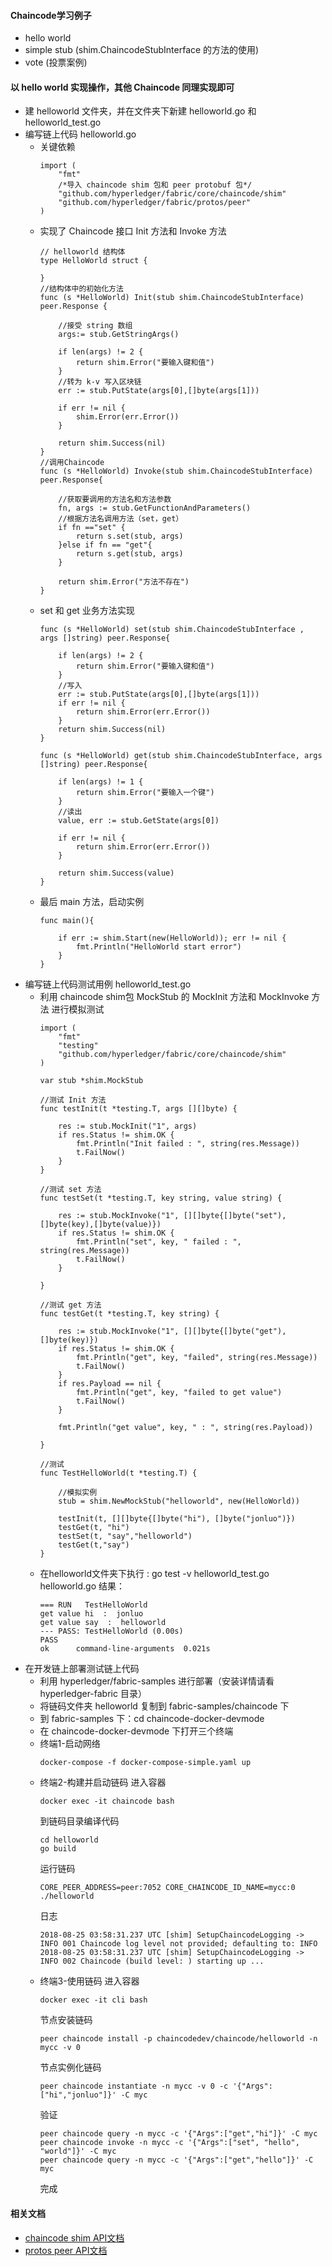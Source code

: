 #### Chaincode学习例子
* hello world 
* simple stub (shim.ChaincodeStubInterface 的方法的使用)
* vote (投票案例)
#### 以 hello world 实现操作，其他 Chaincode 同理实现即可
* 建 helloworld 文件夹，并在文件夹下新建 helloworld.go 和 helloworld_test.go
* 编写链上代码 helloworld.go
  * 关键依赖
    ```
    import (
        "fmt"
        /*导入 chaincode shim 包和 peer protobuf 包*/
        "github.com/hyperledger/fabric/core/chaincode/shim"
        "github.com/hyperledger/fabric/protos/peer"
    )
    ```
  * 实现了 Chaincode 接口 Init 方法和 Invoke 方法
    ```
    // helloworld 结构体
    type HelloWorld struct {
    
    }
    //结构体中的初始化方法
    func (s *HelloWorld) Init(stub shim.ChaincodeStubInterface) peer.Response {
  
    	//接受 string 数组
        args:= stub.GetStringArgs()
        
        if len(args) != 2 {
        	return shim.Error("要输入键和值")
        }
        //转为 k-v 写入区块链
        err := stub.PutState(args[0],[]byte(args[1]))
        
        if err != nil {
        	shim.Error(err.Error())
        }
        
        return shim.Success(nil)
    } 
    //调用Chaincode
    func (s *HelloWorld) Invoke(stub shim.ChaincodeStubInterface) peer.Response{
    
    	//获取要调用的方法名和方法参数
    	fn, args := stub.GetFunctionAndParameters()
        //根据方法名调用方法（set，get）
    	if fn =="set" {
    		return s.set(stub, args)
    	}else if fn == "get"{
    		return s.get(stub, args)
    	}
    
    	return shim.Error("方法不存在")
    }
    ```
  * set 和 get 业务方法实现
    ```
    func (s *HelloWorld) set(stub shim.ChaincodeStubInterface , args []string) peer.Response{
    
    	if len(args) != 2 {
    		return shim.Error("要输入键和值")
    	}
    	//写入
    	err := stub.PutState(args[0],[]byte(args[1]))
    	if err != nil {
    		return shim.Error(err.Error())
    	}
    	return shim.Success(nil)
    }
    
    func (s *HelloWorld) get(stub shim.ChaincodeStubInterface, args []string) peer.Response{
    
    	if len(args) != 1 {
    		return shim.Error("要输入一个键")
    	}
        //读出
    	value, err := stub.GetState(args[0])
    
    	if err != nil {
    		return shim.Error(err.Error())
    	}
    
    	return shim.Success(value)
    }
    ```
  * 最后 main 方法，启动实例
    ```
    func main(){
    
    	if err := shim.Start(new(HelloWorld)); err != nil {
    		fmt.Println("HelloWorld start error")
    	}
    } 
    ```
* 编写链上代码测试用例 helloworld_test.go
  * 利用 chaincode shim包 MockStub 的 MockInit 方法和 MockInvoke 方法 进行模拟测试
    ```
    import (
        "fmt"
        "testing"
        "github.com/hyperledger/fabric/core/chaincode/shim"
    )
    
    var stub *shim.MockStub
    
    //测试 Init 方法
    func testInit(t *testing.T, args [][]byte) {
    
        res := stub.MockInit("1", args)
        if res.Status != shim.OK {
            fmt.Println("Init failed : ", string(res.Message))
            t.FailNow()
        }
    }
    
    //测试 set 方法
    func testSet(t *testing.T, key string, value string) {
    
        res := stub.MockInvoke("1", [][]byte{[]byte("set"), []byte(key),[]byte(value)})
        if res.Status != shim.OK {
            fmt.Println("set", key, " failed : ", string(res.Message))
            t.FailNow()
        }
    
    }
    
    //测试 get 方法
    func testGet(t *testing.T, key string) {
    
        res := stub.MockInvoke("1", [][]byte{[]byte("get"), []byte(key)})
        if res.Status != shim.OK {
            fmt.Println("get", key, "failed", string(res.Message))
            t.FailNow()
        }
        if res.Payload == nil {
            fmt.Println("get", key, "failed to get value")
            t.FailNow()
        }
    
        fmt.Println("get value", key, " : ", string(res.Payload))
    
    }
    
    //测试
    func TestHelloWorld(t *testing.T) {
    
        //模拟实例
        stub = shim.NewMockStub("helloworld", new(HelloWorld))
    
        testInit(t, [][]byte{[]byte("hi"), []byte("jonluo")})
        testGet(t, "hi")
        testSet(t, "say","helloworld")
        testGet(t,"say")
    }
    ```
  * 在helloworld文件夹下执行 : go test -v helloworld_test.go helloworld.go
    结果：
    ```
    === RUN   TestHelloWorld
    get value hi  :  jonluo
    get value say  :  helloworld
    --- PASS: TestHelloWorld (0.00s)
    PASS
    ok      command-line-arguments  0.021s
    ```
* 在开发链上部署测试链上代码
  * 利用 hyperledger/fabric-samples 进行部署（安装详情请看 hyperledger-fabric 目录）
  * 将链码文件夹 helloworld 复制到 fabric-samples/chaincode 下
  * 到 fabric-samples 下：cd chaincode-docker-devmode
  * 在 chaincode-docker-devmode 下打开三个终端
  * 终端1-启动网络
    ```
    docker-compose -f docker-compose-simple.yaml up
    ```
  * 终端2-构建并启动链码
    进入容器
    ```
    docker exec -it chaincode bash
    ```
    到链码目录编译代码
    ```
    cd helloworld
    go build
    ```
    运行链码
    ```
    CORE_PEER_ADDRESS=peer:7052 CORE_CHAINCODE_ID_NAME=mycc:0 ./helloworld 
    ```
    日志
    ```
    2018-08-25 03:58:31.237 UTC [shim] SetupChaincodeLogging -> INFO 001 Chaincode log level not provided; defaulting to: INFO
    2018-08-25 03:58:31.237 UTC [shim] SetupChaincodeLogging -> INFO 002 Chaincode (build level: ) starting up ...
    ```
  * 终端3-使用链码
    进入容器
    ``` 
    docker exec -it cli bash
    ```
    节点安装链码
    ```
    peer chaincode install -p chaincodedev/chaincode/helloworld -n mycc -v 0
    ```
    节点实例化链码
    ```
    peer chaincode instantiate -n mycc -v 0 -c '{"Args":["hi","jonluo"]}' -C myc 
    ```
    验证
    ```
    peer chaincode query -n mycc -c '{"Args":["get","hi"]}' -C myc 
    peer chaincode invoke -n mycc -c '{"Args":["set", "hello", "world"]}' -C myc
    peer chaincode query -n mycc -c '{"Args":["get","hello"]}' -C myc 
    ```
    完成

#### 相关文档 
- [chaincode shim API文档](https://godoc.org/github.com/hyperledger/fabric/core/chaincode/shim)
- [protos peer API文档](https://godoc.org/github.com/hyperledger/fabric/protos/peer)

